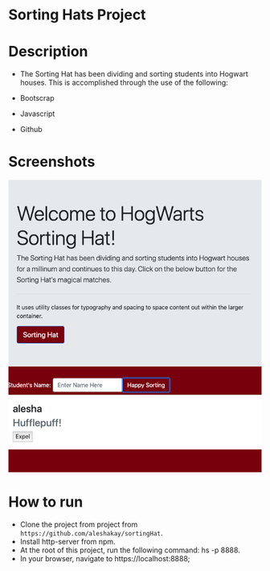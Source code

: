 # Sorting Hats Project 

# Description 
* The Sorting Hat has been dividing and sorting students into Hogwart houses. This is accomplished through the use of the following:

* Bootscrap
* Javascript
* Github

# Screenshots
![Main View](https://github.com/aleshakay/sortingHat/blob/master/screenshots/Screen%20Shot%202019-10-27%20at%2020.44.44.png)

# How to run
* Clone the project from project from ```https://github.com/aleshakay/sortingHat```.
* Install http-server from npm.
* At the root of this project, run the following command: hs -p 8888.
* In your browser, navigate to https://localhost:8888;